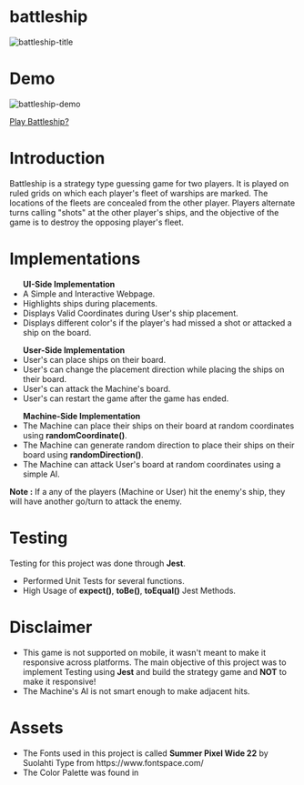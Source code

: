 # battleship

![battleship-title](https://github.com/mohammednumaan/battleship/assets/138296610/c725b5f8-5fa6-42bf-b277-3592eff5efb2)

# Demo

![battleship-demo](https://github.com/mohammednumaan/battleship/assets/138296610/0ac494cd-4379-40ae-9577-86257682f496)

<a href = 'https://mohammednumaan.github.io/battleship/'>Play Battleship?</a>

# Introduction

Battleship is a strategy type guessing game for two players. It is played on ruled grids on which each player's fleet of warships are marked. The locations of the fleets are concealed from the other player. Players alternate turns calling "shots" at the other player's ships, and the objective of the game is to destroy the opposing player's fleet.

# Implementations

<ul><b>UI-Side Implementation</b>
  <li>A Simple and Interactive Webpage.</li>
  <li>Highlights ships during placements.</li>
  <li>Displays Valid Coordinates during User's ship placement.</li>
  <li>Displays different color's if the player's had missed a shot or attacked a ship on the board.</li>
</ul>
<ul><b>User-Side Implementation</b>
  <li>User's can place ships on their board.</li>
  <li>User's can change the placement direction while placing the ships on their board.</li>
  <li>User's can attack the Machine's board.</li>
  <li>User's can restart the game after the game has ended.</li>
</ul>

<ul><b>Machine-Side Implementation</b>
  <li>The Machine can place their ships on their board at random coordinates using <b>randomCoordinate()</b>.</li>
  <li>The Machine can generate random direction to place their ships on their board using <b>randomDirection()</b>.</li>
  <li>The Machine can attack User's board at random coordinates using a simple AI.</li>
</ul>

<b>Note :</b> If a any of the players (Machine or User) hit the enemy's ship, they will have another go/turn to attack the enemy.

# Testing

Testing for this project was done through <b>Jest</b>.

<ul>
  <li>Performed Unit Tests for several functions.</li>
  <li>High Usage of <b>expect()</b>, <b>toBe()</b>, <b>toEqual()</b> Jest Methods.
</ul>

# Disclaimer

<ul>
  <li>This game is not supported on mobile, it wasn't meant to make it responsive across platforms. The main objective of this project was to implement Testing using <b>Jest</b> and build the strategy game and <b>NOT</b> to make it responsive!</li>

  <li>The Machine's AI is not smart enough to make adjacent hits.</li>
</ul>

# Assets 

<ul>
  <li>The Fonts used in this project is called <b>Summer Pixel Wide 22</b> by Suolahti Type from https://www.fontspace.com/</li>
  <li>The Color Palette was found in</li>
</ul>

